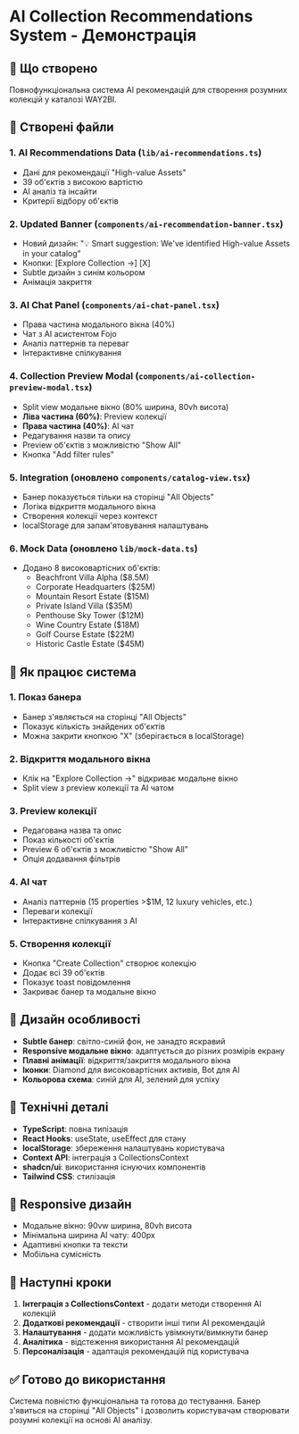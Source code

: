 # AI Collection Recommendations System - Демонстрація

## 🎯 Що створено

Повнофункціональна система AI рекомендацій для створення розумних колекцій у каталозі WAY2BI.

## 📁 Створені файли

### 1. **AI Recommendations Data** (`lib/ai-recommendations.ts`)
- Дані для рекомендації "High-value Assets"
- 39 об'єктів з високою вартістю
- AI аналіз та інсайти
- Критерії відбору об'єктів

### 2. **Updated Banner** (`components/ai-recommendation-banner.tsx`)
- Новий дизайн: "💡 Smart suggestion: We've identified High-value Assets in your catalog"
- Кнопки: [Explore Collection →] [X]
- Subtle дизайн з синім кольором
- Анімація закриття

### 3. **AI Chat Panel** (`components/ai-chat-panel.tsx`)
- Права частина модального вікна (40%)
- Чат з AI асистентом Fojo
- Аналіз паттернів та переваг
- Інтерактивне спілкування

### 4. **Collection Preview Modal** (`components/ai-collection-preview-modal.tsx`)
- Split view модальне вікно (80% ширина, 80vh висота)
- **Ліва частина (60%)**: Preview колекції
- **Права частина (40%)**: AI чат
- Редагування назви та опису
- Preview об'єктів з можливістю "Show All"
- Кнопка "Add filter rules"

### 5. **Integration** (оновлено `components/catalog-view.tsx`)
- Банер показується тільки на сторінці "All Objects"
- Логіка відкриття модального вікна
- Створення колекції через контекст
- localStorage для запам'ятовування налаштувань

### 6. **Mock Data** (оновлено `lib/mock-data.ts`)
- Додано 8 високовартісних об'єктів:
  - Beachfront Villa Alpha ($8.5M)
  - Corporate Headquarters ($25M)
  - Mountain Resort Estate ($15M)
  - Private Island Villa ($35M)
  - Penthouse Sky Tower ($12M)
  - Wine Country Estate ($18M)
  - Golf Course Estate ($22M)
  - Historic Castle Estate ($45M)

## 🚀 Як працює система

### 1. **Показ банера**
- Банер з'являється на сторінці "All Objects"
- Показує кількість знайдених об'єктів
- Можна закрити кнопкою "X" (зберігається в localStorage)

### 2. **Відкриття модального вікна**
- Клік на "Explore Collection →" відкриває модальне вікно
- Split view з preview колекції та AI чатом

### 3. **Preview колекції**
- Редагована назва та опис
- Показ кількості об'єктів
- Preview 6 об'єктів з можливістю "Show All"
- Опція додавання фільтрів

### 4. **AI чат**
- Аналіз паттернів (15 properties >$1M, 12 luxury vehicles, etc.)
- Переваги колекції
- Інтерактивне спілкування з AI

### 5. **Створення колекції**
- Кнопка "Create Collection" створює колекцію
- Додає всі 39 об'єктів
- Показує toast повідомлення
- Закриває банер та модальне вікно

## 🎨 Дизайн особливості

- **Subtle банер**: світло-синій фон, не занадто яскравий
- **Responsive модальне вікно**: адаптується до різних розмірів екрану
- **Плавні анімації**: відкриття/закриття модального вікна
- **Іконки**: Diamond для високовартісних активів, Bot для AI
- **Кольорова схема**: синій для AI, зелений для успіху

## 🔧 Технічні деталі

- **TypeScript**: повна типізація
- **React Hooks**: useState, useEffect для стану
- **localStorage**: збереження налаштувань користувача
- **Context API**: інтеграція з CollectionsContext
- **shadcn/ui**: використання існуючих компонентів
- **Tailwind CSS**: стилізація

## 📱 Responsive дизайн

- Модальне вікно: 90vw ширина, 80vh висота
- Мінімальна ширина AI чату: 400px
- Адаптивні кнопки та тексти
- Мобільна сумісність

## 🎯 Наступні кроки

1. **Інтеграція з CollectionsContext** - додати методи створення AI колекцій
2. **Додаткові рекомендації** - створити інші типи AI рекомендацій
3. **Налаштування** - додати можливість увімкнути/вимкнути банер
4. **Аналітика** - відстеження використання AI рекомендацій
5. **Персоналізація** - адаптація рекомендацій під користувача

## ✅ Готово до використання

Система повністю функціональна та готова до тестування. Банер з'явиться на сторінці "All Objects" і дозволить користувачам створювати розумні колекції на основі AI аналізу.







